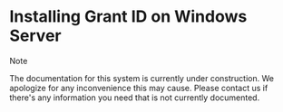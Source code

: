 ﻿# Installing Grant ID on Windows Server

> [!NOTE]
> The documentation for this system is currently under construction. We apologize for any inconvenience this may cause. Please
> contact us if there's any information you need that is not currently documented.
